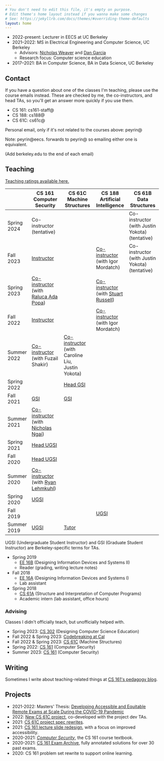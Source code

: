 ```yaml
---
# You don't need to edit this file, it's empty on purpose.
# Edit theme's home layout instead if you wanna make some changes
# See: https://jekyllrb.com/docs/themes/#overriding-theme-defaults
layout: home
---
```


- 2022-present: Lecturer in EECS at UC Berkeley
- 2021–2022: MS in Electrical Engineering and Computer Science, UC Berkeley
  - Advisors: [Nicholas Weaver](http://www1.icsi.berkeley.edu/~nweaver/) and [Dan Garcia](https://people.eecs.berkeley.edu/~ddgarcia/)
  - Research focus: Computer science education
- 2017–2021: BA in Computer Science, BA in Data Science, UC Berkeley

## Contact

If you have a question about one of the classes I'm teaching, please use the course emails instead. These are checked by me, the co-instructors, and head TAs, so you'll get an answer more quickly if you use them.
- CS 161: cs161-staff@
- CS 188: cs188@
- CS 61C: cs61c@

Personal email, only if it's not related to the courses above: peyrin@

Note: peyrin@eecs. forwards to peyrin@ so emailing either one is equivalent.

(Add berkeley.edu to the end of each email)


## Teaching

[Teaching ratings available here.](https://hkn.eecs.berkeley.edu/coursesurveys/instructor/Kao,Peyrin)

<table>
<colgroup>
  <col span="1" style="width: 14%;">
  <col span="1" style="width: 21.5%;">
  <col span="1" style="width: 21.5%;">
  <col span="1" style="width: 21.5%;">
  <col span="1" style="width: 21.5%;">
</colgroup>
<thead>
  <tr>
    <th></th>
    <th>CS 161<br>Computer Security</th>
    <th>CS 61C<br>Machine Structures</th>
    <th>CS 188<br>Artificial Intelligence</th>
    <th>CS 61B<br>Data Structures</th>
  </tr>
</thead>
<tbody>
  <tr>
    <td>Spring 2024</td>
    <td>Co-instructor<br>(tentative)</td>
    <td></td>
    <td></td>
    <td>Co-instructor<br>(with Justin Yokota)<br>(tentative)</td>
  </tr>
  <tr>
    <td>Fall 2023</td>
    <td><a href="https://fa23.cs161.org">Instructor</a></td>
    <td></td>
    <td><a href="https://inst.eecs.berkeley.edu/~cs188/fa23">Co-instructor</a><br>(with Igor Mordatch)</td>
    <td>Co-instructor<br>(with Justin Yokota)<br>(tentative)</td>
  </tr>
  <tr>
    <td>Spring 2023</td>
    <td><a href="https://sp23.cs161.org">Co-instructor</a><br>(with <a href="https://people.eecs.berkeley.edu/~raluca/">Raluca Ada Popa</a>)</td>
    <td></td>
    <td><a href="https://inst.eecs.berkeley.edu/~cs188/sp23">Co-instructor</a><br>(with <a href="http://people.eecs.berkeley.edu/~russell/">Stuart Russell</a>)</td>
    <td></td>
  </tr>
  <tr>
    <td>Fall 2022</td>
    <td><a href="https://fa22.cs161.org">Instructor</a></td>
    <td></td>
    <td><a href="https://inst.eecs.berkeley.edu/~cs188/fa22">Co-instructor</a><br>(with Igor Mordatch)</td>
    <td></td>
  </tr>
  <tr>
    <td>Summer 2022</td>
    <td><a href="https://su22.cs161.org">Co-instructor</a><br>(with Fuzail Shakir)</td>
    <td><a href="https://cs61c.org/su22">Co-instructor</a><br>(with Caroline Liu,<br>Justin Yokota)</td>
    <td></td>
    <td></td>
  </tr>
  <tr>
    <td>Spring 2022</td>
    <td></td>
    <td><a href="https://cs61c.org/sp22/">Head GSI</a></td>
    <td></td>
    <td></td>
  </tr>
  <tr>
    <td>Fall 2021<br></td>
    <td><a href="https://fa21.cs161.org/">GSI</a></td>
    <td><a href="https://cs61c.org/fa21/">GSI</a></td>
    <td></td>
    <td></td>
  </tr>
  <tr>
    <td>Summer 2021</td>
    <td><a href="https://su21.cs161.org/">Co-instructor</a><br>(with <a href="https://ngai.me/">Nicholas Ngai</a>)</td>
    <td></td>
    <td></td>
    <td></td>
  </tr>
  <tr>
    <td>Spring 2021</td>
    <td><a href="https://sp21.cs161.org/">Head UGSI</a></td>
    <td></td>
    <td></td>
    <td></td>
  </tr>
  <tr>
    <td>Fall 2020</td>
    <td><a href="https://fa20.cs161.org/">Head UGSI</a></td>
    <td></td>
    <td></td>
    <td></td>
  </tr>
  <tr>
    <td>Summer 2020<br></td>
    <td><a href="https://su20.cs161.org/">Co-instructor</a><br>(with <a href="https://ryanleh.me/">Ryan Lehmkuhl</a>)<br></td>
    <td></td>
    <td></td>
    <td></td>
  </tr>
  <tr>
    <td>Spring 2020</td>
    <td><a href="https://sp20.cs161.org/">UGSI</a></td>
    <td></td>
    <td></td>
    <td></td>
  </tr>
  <tr>
    <td>Fall 2019</td>
    <td></td>
    <td></td>
    <td><a href="https://inst.eecs.berkeley.edu/~cs188/fa19/">UGSI</a></td>
    <td></td>
  </tr>
  <tr>
    <td>Summer 2019</td>
    <td><a href="https://inst.eecs.berkeley.edu//~cs161/su19">UGSI</a></td>
    <td><a href="https://cs61c.org/su19/">Tutor</a></td>
    <td></td>
    <td></td>
  </tr>
</tbody>
</table>

UGSI (Undergraduate Student Instructor) and GSI (Graduate Student Instructor) are Berkeley-specific terms for TAs.

- Spring 2019
  - [EE 16B](https://inst.eecs.berkeley.edu/~ee16b/sp19/) (Designing Information Devices and Systems II)
  - Reader (grading, writing lecture notes)
- Fall 2018
  - [EE 16A](https://inst.eecs.berkeley.edu/~ee16a/fa18/) (Designing Information Devices and Systems I)
  - Lab assistant
- Spring 2018
  - [CS 61A](https://inst.eecs.berkeley.edu/~cs61a/sp18/) (Structure and Interpretation of Computer Programs)
  - Academic intern (lab assistant, office hours)

### Advising

Classes I didn't officially teach, but unofficially helped with.

- Spring 2023: [CS 302](https://cs302.org/sp23/) (Designing Computer Science Education)
- Fall 2022 & Spring 2023: [Codebreaking at Cal](https://codebreakingatcal.org/)
- Fall 2022 & Spring 2023: [CS 61C](https://cs61c.org/fa22) (Machine Structures)
- Spring 2022: [CS 161](https://sp22.cs161.org) (Computer Security)
- Summer 2023: [CS 161](https://su23.cs161.org) (Computer Security)

## Writing

Sometimes I write about teaching-related things at [CS 161's pedagogy blog](https://pedagogy.cs161.org/).

## Projects

* 2021-2022: Masters' Thesis: [Developing Accessible and Equitable Remote Exams at Scale During the COVID-19 Pandemic](https://www2.eecs.berkeley.edu/Pubs/TechRpts/2022/EECS-2022-223.html)
* 2022: [New CS 61C project](https://cs61c.org/sp22/projects/proj1/), co-developed with the project dev TAs.
* 2021: [CS 61C project spec rewrites](https://fa21.cs161.org/).
* 2021: [CS 161 lecture slide redesign](https://su21.cs161.org/), with a focus on improved accessibility.
* 2020-2021: [*Computer Security*](https://textbook.cs161.org/), the CS 161 course textbook.
* 2020-2021: [CS 161 Exam Archive](https://cs161.org/resources.html#past-exams), fully annotated solutions for over 30 past exams.
* 2020: CS 161 problem set rewrite to support online learning.
